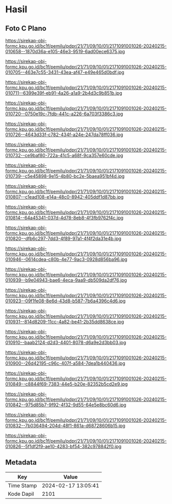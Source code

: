 # Hasil

## Foto C Plano

https://sirekap-obj-formc.kpu.go.id/bc1f/pemilu/pdpr/21/71/09/10/01/2171091001026-20240215-010658--1870d36a-e105-46e3-9519-6ad00ece6375.jpg

https://sirekap-obj-formc.kpu.go.id/bc1f/pemilu/pdpr/21/71/09/10/01/2171091001026-20240215-010705--463e7c55-3431-43ea-af47-e49e465d0bdf.jpg

https://sirekap-obj-formc.kpu.go.id/bc1f/pemilu/pdpr/21/71/09/10/01/2171091001026-20240215-010711--6399e39f-eb91-4a26-a1a9-2b4d3c9b851b.jpg

https://sirekap-obj-formc.kpu.go.id/bc1f/pemilu/pdpr/21/71/09/10/01/2171091001026-20240215-010720--0750e19c-7fdb-441c-a226-6a703f3386c3.jpg

https://sirekap-obj-formc.kpu.go.id/bc1f/pemilu/pdpr/21/71/09/10/01/2171091001026-20240215-010726--4643d33f-c782-434f-a24e-247da78ff036.jpg

https://sirekap-obj-formc.kpu.go.id/bc1f/pemilu/pdpr/21/71/09/10/01/2171091001026-20240215-010732--ce9baf80-722a-41c5-a68f-9ca357e60cde.jpg

https://sirekap-obj-formc.kpu.go.id/bc1f/pemilu/pdpr/21/71/09/10/01/2171091001026-20240215-010739--c5e45898-9e15-4b80-bc2e-5baea951bf4d.jpg

https://sirekap-obj-formc.kpu.go.id/bc1f/pemilu/pdpr/21/71/09/10/01/2171091001026-20240215-010807--c1ead108-e14a-48c0-8942-405ddf1d87bb.jpg

https://sirekap-obj-formc.kpu.go.id/bc1f/pemilu/pdpr/21/71/09/10/01/2171091001026-20240215-010814--64a45341-037d-4d78-8eb8-4f3fb9762f4c.jpg

https://sirekap-obj-formc.kpu.go.id/bc1f/pemilu/pdpr/21/71/09/10/01/2171091001026-20240215-010820--dfb6c297-7dd3-4f89-97a1-4f4f2da31e4b.jpg

https://sirekap-obj-formc.kpu.go.id/bc1f/pemilu/pdpr/21/71/09/10/01/2171091001026-20240215-010946--0614cdea-c80b-4e77-9ac3-0928d856ba96.jpg

https://sirekap-obj-formc.kpu.go.id/bc1f/pemilu/pdpr/21/71/09/10/01/2171091001026-20240215-010939--b9e04943-bae6-4eca-9aa9-db509da2df76.jpg

https://sirekap-obj-formc.kpu.go.id/bc1f/pemilu/pdpr/21/71/09/10/01/2171091001026-20240215-010923--09f1fe08-8e6d-43d8-b587-7b6a4396c4d6.jpg

https://sirekap-obj-formc.kpu.go.id/bc1f/pemilu/pdpr/21/71/09/10/01/2171091001026-20240215-010931--814d8209-11cc-4a82-be41-2b35dd8638ce.jpg

https://sirekap-obj-formc.kpu.go.id/bc1f/pemilu/pdpr/21/71/09/10/01/2171091001026-20240215-010910--baab2124-d2d3-4401-8078-d6a9e2d3bb03.jpg

https://sirekap-obj-formc.kpu.go.id/bc1f/pemilu/pdpr/21/71/09/10/01/2171091001026-20240215-010900--26d42195-c96c-407f-a584-7dea1b440436.jpg

https://sirekap-obj-formc.kpu.go.id/bc1f/pemilu/pdpr/21/71/09/10/01/2171091001026-20240215-010849--c8844f69-7383-44e5-b20e-82352b5cd2e9.jpg

https://sirekap-obj-formc.kpu.go.id/bc1f/pemilu/pdpr/21/71/09/10/01/2171091001026-20240215-010842--975d85b7-9f92-4f32-9d55-64e5e8bc60d6.jpg

https://sirekap-obj-formc.kpu.go.id/bc1f/pemilu/pdpr/21/71/09/10/01/2171091001026-20240215-010832--7b036494-204d-48f1-861a-d68728606b15.jpg

https://sirekap-obj-formc.kpu.go.id/bc1f/pemilu/pdpr/21/71/09/10/01/2171091001026-20240215-010826--5f1df2f9-ae10-4283-bf54-382c978842f0.jpg


## Metadata

| Key        | Value               |
| ---------- | ------------------- |
| Time Stamp | 2024-02-17 13:05:41 |
| Kode Dapil | 2101                |



